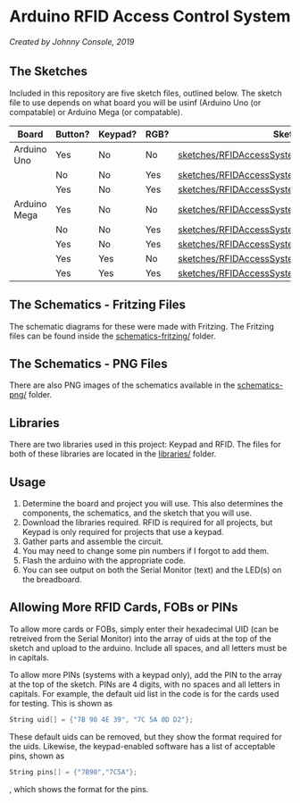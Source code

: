 # Arduino RFID Access Control System
###### Created by Johnny Console, 2019

## The Sketches
Included in this repository are five sketch files, outlined below. The sketch file to use depends on what board you will be usinf (Arduino Uno (or compatable) or Arduino Mega (or compatable).

| Board | Button? | Keypad? | RGB? | Sketch File |
| ------- | --------- | --------- | ------ | ------------- |
| Arduino Uno | Yes | No | No | [sketches/RFIDAccessSystemCodeRegular.ino](sketches/RFIDAccessSystemCodeRegular.ino) |
| | No | No | Yes | [sketches/RFIDAccessSystemCodeRegularRGB.ino](sketches/RFIDAccessSystemCodeRegularRGB.ino) |
| | Yes | No | Yes | [sketches/RFIDAccessSystemCodeRegularRGBButton.ino](sketches/RFIDAccessSystemCodeRegularRGBButton.ino) |
| Arduino Mega | Yes | No | No | [sketches/RFIDAccessSystemCodeRegular.ino](sketches/RFIDAccessSystemCodeRegular.ino) |
| | No | No | Yes | [sketches/RFIDAccessSystemCodeRegularRGB.ino](sketches/RFIDAccessSystemCodeRegularRGB.ino) |
| | Yes | No | Yes | [sketches/RFIDAccessSystemCodeRegularRGBButton.ino](sketches/RFIDAccessSystemCodeRegularRGBButton.ino) |
| | Yes | Yes | No | [sketches/RFIDAccessSystemCodeMegaKeypad.ino](sketches/RFIDAccessSystemCodeMegaKeypad.ino) |
| | Yes | Yes | Yes | [sketches/RFIDAccessSystemCodeKeypadRGBBut.ino](sketches/RFIDAccessSystemCodeKeypadRGBBut.ino) |

## The Schematics - Fritzing Files
The schematic diagrams for these were made with Fritzing. The Fritzing files can be found inside the [schematics-fritzing/](schematics-fritzing/) folder.

## The Schematics - PNG Files
There are also PNG images of the schematics available in the [schematics-png/](schematics-png/) folder.

## Libraries
There are two libraries used in this project: Keypad and RFID. The files for both of these libraries are located in the [libraries/](libraries/) folder.

## Usage
1) Determine the board and project you will use. This also determines the components, the schematics, and the sketch that you will use.
2) Download the libraries required. RFID is required for all projects, but Keypad is only required for projects that use a keypad.
3) Gather parts and assemble the circuit.
4) You may need to change some pin numbers if I forgot to add them.
5) Flash the arduino with the appropriate code.
6) You can see output on both the Serial Monitor (text) and the LED(s) on the breadboard.

## Allowing More RFID Cards, FOBs or PINs
To allow more cards or FOBs, simply enter their hexadecimal UID (can be retreived from the Serial Monitor) into the array of uids at the top of the sketch and upload to the arduino. Include all spaces, and all letters must be in capitals.

To allow more PINs (systems with a keypad only), add the PIN to the array at the top of the sketch. PINs are 4 digits, with no spaces and all letters in capitals. For example, the default uid list in the code is for the cards used for testing. This is shown as 

```c++
String uid[] = {"7B 90 4E 39", "7C 5A 0D D2"};
```
These default uids can be removed, but they show the format required for the uids. Likewise, the keypad-enabled software has a list of acceptable pins, shown as 
```c++
String pins[] = {"7B90","7C5A"};
```
, which shows the format for the pins.
